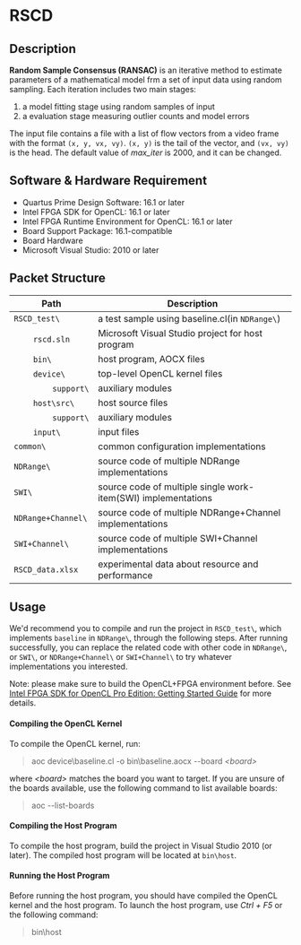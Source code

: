 # RSCD

## Description
<b>Random Sample Consensus (RANSAC)</b> is an iterative method to estimate parameters of a mathematical model frm a set of input data using random sampling. Each iteration includes two main stages:
1. a model fitting stage using random samples of input
2. a evaluation stage measuring outlier counts and model errors

The input file contains a file with a list of flow vectors from a video frame 
with the format `(x, y, vx, vy)`. `(x, y)` is the tail of the vector, and `(vx, vy)` is the head. The default value of <i>max_iter</i> is 2000, and it can be changed.


## Software & Hardware Requirement

- Quartus Prime Design Software: 16.1 or later
- Intel FPGA SDK for OpenCL: 16.1 or later
- Intel FPGA Runtime Environment for OpenCL: 16.1 or later
- Board Support Package: 16.1-compatible
- Board Hardware
- Microsoft Visual Studio: 2010 or later


## Packet Structure

Path|Description
-|-
`RSCD_test\` | a test sample using baseline.cl(in  `NDRange\`)
&nbsp;&nbsp;&nbsp;&nbsp;&nbsp;&nbsp;&nbsp;&nbsp;`rscd.sln` | Microsoft Visual Studio project for host program
&nbsp;&nbsp;&nbsp;&nbsp;&nbsp;&nbsp;&nbsp;&nbsp;`bin\` | host program, AOCX files
&nbsp;&nbsp;&nbsp;&nbsp;&nbsp;&nbsp;&nbsp;&nbsp;`device\` | top-level OpenCL kernel files
&nbsp;&nbsp;&nbsp;&nbsp;&nbsp;&nbsp;&nbsp;&nbsp;&nbsp;&nbsp;&nbsp;&nbsp;&nbsp;&nbsp;&nbsp;&nbsp;`support\` | auxiliary modules
&nbsp;&nbsp;&nbsp;&nbsp;&nbsp;&nbsp;&nbsp;&nbsp;`host\src\` | host source files
&nbsp;&nbsp;&nbsp;&nbsp;&nbsp;&nbsp;&nbsp;&nbsp;&nbsp;&nbsp;&nbsp;&nbsp;&nbsp;&nbsp;&nbsp;&nbsp;`support\` | auxiliary modules
&nbsp;&nbsp;&nbsp;&nbsp;&nbsp;&nbsp;&nbsp;&nbsp;`input\` | input files
`common\` | common configuration implementations
`NDRange\` | source code of multiple NDRange implementations
`SWI\` | source code of multiple single work-item(SWI) implementations
`NDRange+Channel\` | source code of multiple NDRange+Channel implementations
`SWI+Channel\` | source code of multiple SWI+Channel implementations
`RSCD_data.xlsx` | experimental data about resource and performance

## Usage
We'd recommend you to compile and run the project in `RSCD_test\`, which implements `baseline` in `NDRange\`, through the following steps. After running successfully, you can replace the related code with other code in `NDRange\`, or `SWI\`, or `NDRange+Channel\` or `SWI+Channel\` to try whatever implementations you interested.

Note: please make sure to build the OpenCL+FPGA environment before.
See [Intel FPGA SDK for OpenCL Pro Edition: Getting Started Guide](https://www.intel.com/content/www/us/en/programmable/documentation/mwh1391807309901.html#mwh1391807297091 "Title") for more details.

#### Compiling the OpenCL Kernel
To compile the OpenCL kernel, run:
> aoc device\baseline.cl -o bin\baseline.aocx --board <i>\<board></i>

where <i>\<board></i> matches the board you want to target. If you are unsure of the boards available, use the following command to list available boards:
> aoc --list-boards

#### Compiling the Host Program
To compile the host program, build the project in Visual Studio 2010 (or later). The compiled host program will be located at `bin\host`.

#### Running the Host Program
Before running the host program, you should have compiled the OpenCL kernel and the host program. To launch the host program, use <i>Ctrl + F5</i> or the following command:
> bin\host
